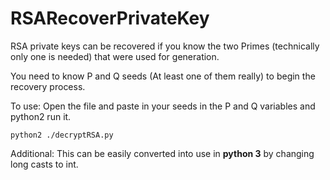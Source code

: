 # RSARecoverPrivateKey
RSA private keys can be recovered if you know the two Primes (technically only one is needed) that were used for generation. 


You need to know P and Q seeds (At least one of them really) to begin the recovery process. 

To use:
Open the file and paste in your seeds in the P and Q variables and python2 run it. 

```
python2 ./decryptRSA.py
```

Additional:
This can be easily converted into use in **python 3** by changing long casts to int. 
